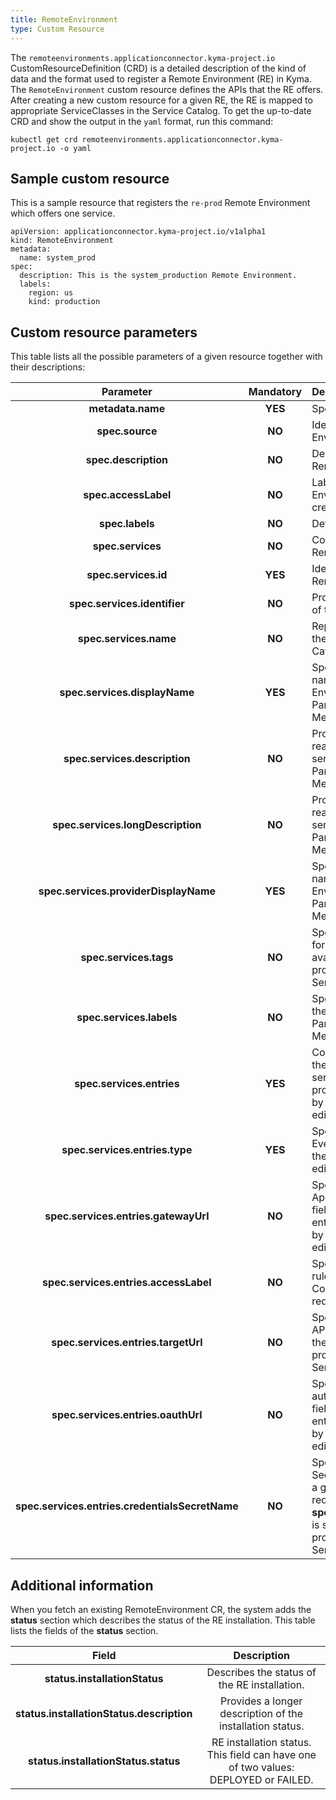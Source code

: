 ```yaml
---
title: RemoteEnvironment
type: Custom Resource
---
```


The `remoteenvironments.applicationconnector.kyma-project.io` CustomResourceDefinition (CRD) is a detailed description of the kind of data and the format used to register a Remote Environment (RE) in Kyma. The `RemoteEnvironment` custom resource defines the APIs that the RE offers. After creating a new custom resource for a given RE, the RE is mapped to appropriate ServiceClasses in the Service Catalog. To get the up-to-date CRD and show the output in the `yaml` format, run this command:

```
kubectl get crd remoteenvironments.applicationconnector.kyma-project.io -o yaml
```

## Sample custom resource

This is a sample resource that registers the `re-prod` Remote Environment which offers one service.

```
apiVersion: applicationconnector.kyma-project.io/v1alpha1
kind: RemoteEnvironment
metadata:
  name: system_prod
spec:
  description: This is the system_production Remote Environment.
  labels:
    region: us
    kind: production
```

## Custom resource parameters

This table lists all the possible parameters of a given resource together with their descriptions:

| Parameter   |      Mandatory      |  Description |
|:----------:|:-------------:|:------|
| **metadata.name** |    **YES**   | Specifies the name of the CR. |
| **spec.source** |    **NO**   | Identifies the Remote Environment in the cluster. |
| **spec.description** |    **NO**   | Describes the connected Remote Environment.  |
| **spec.accessLabel** |    **NO**   | Labels the RE when an EnvironmentMapping is created. |
| **spec.labels** |    **NO**   | Defines the labels of the RE. |
| **spec.services** |    **NO**   | Contains all services that the Remote Environment provides. |
| **spec.services.id** |    **YES**   | Identifies the service that the Remote Environment provides. |
| **spec.services.identifier** |    **NO**   | Provides an additional identifier of the ServiceClass. |
| **spec.services.name** |    **NO**   | Represents a unique name of the service used by the Service Catalog. |
| **spec.services.displayName** |    **YES**   | Specifies a human-readable name of the Remote Environment service. Parameter provided by the Metadata Service, do not edit. |
| **spec.services.description** |    **NO**   | Provides a short, human-readable description of the service offered by the RE. Parameter provided by the Metadata Service, do not edit. |
| **spec.services.longDescription** |    **NO**   | Provides a longer, human-readable description of the service offered by the RE. Parameter provided by the Metadata Service, do not edit. |
| **spec.services.providerDisplayName** |    **YES**   | Specifies a human-readable name of the Remote Environment service provider. Parameter provided by the Metadata Service, do not edit. |
| **spec.services.tags** |    **NO**   | Specifies additional tags used for better documentation of the available APIs. Parameter provided by the Metadata Service, do not edit. |
| **spec.services.labels** |    **NO**   | Specifies additional labels for the service offered by the RE. Parameter provided by the Metadata Service, do not edit. |
| **spec.services.entries** |    **YES**   | Contains the information about the APIs and Events that the service offered by the RE provides. Parameter provided by the Metadata Service, do not edit. |
| **spec.services.entries.type** |    **YES**   | Specifies the entry type: API or Event. Parameter provided by the Metadata Service, do not edit. |
| **spec.services.entries.gatewayUrl** |    **NO**   | Specifies the URL of the Application Connector. This field is required for the API entry type. Parameter provided by the Metadata Service, do not edit. |
| **spec.services.entries.accessLabel** |    **NO**   | Specifies the label used in Istio rules in the Application Connector. This field is required for the API entry type. |
| **spec.services.entries.targetUrl** |    **NO**   | Specifies the URL of a given API. This field is required for the API entry type. Parameter provided by the Metadata Service, do not edit. |
| **spec.services.entries.oauthUrl** |    **NO**   | Specifies the URL used to authorize with a given API. This field is required for the API entry type. Parameter provided by the Metadata Service, do not edit. |
| **spec.services.entries.credentialsSecretName** |    **NO**   | Specifies the name of the Secret which allows you to call a given API. This field is required if the **spec.services.entries.oauthUrl** is specified. Parameter provided by the Metadata Service, do not edit. |

## Additional information

When you fetch an existing RemoteEnvironment CR, the system adds the **status** section which describes the status of the RE installation. This table lists the fields of the **status** section.

| Field   |  Description |
|:----------:|:-------------:|
| **status.installationStatus** | Describes the status of the RE installation. |
| **status.installationStatus.description** | Provides a longer description of the installation status. |
| **status.installationStatus.status** | RE installation status. This field can have one of two values: DEPLOYED or FAILED. |
